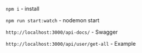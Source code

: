 `npm i` - install

`npm run start:watch` - nodemon start

`http://localhost:3000/api-docs/` - Swagger

`http://localhost:3000/api/user/get-all` - Example

